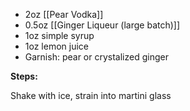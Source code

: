 - 2oz [[Pear Vodka]]
- 0.5oz [[Ginger Liqueur (large batch)]]
- 1oz simple syrup
- 1oz lemon juice
- Garnish: pear or crystalized ginger

**Steps:**

Shake with ice, strain into martini glass